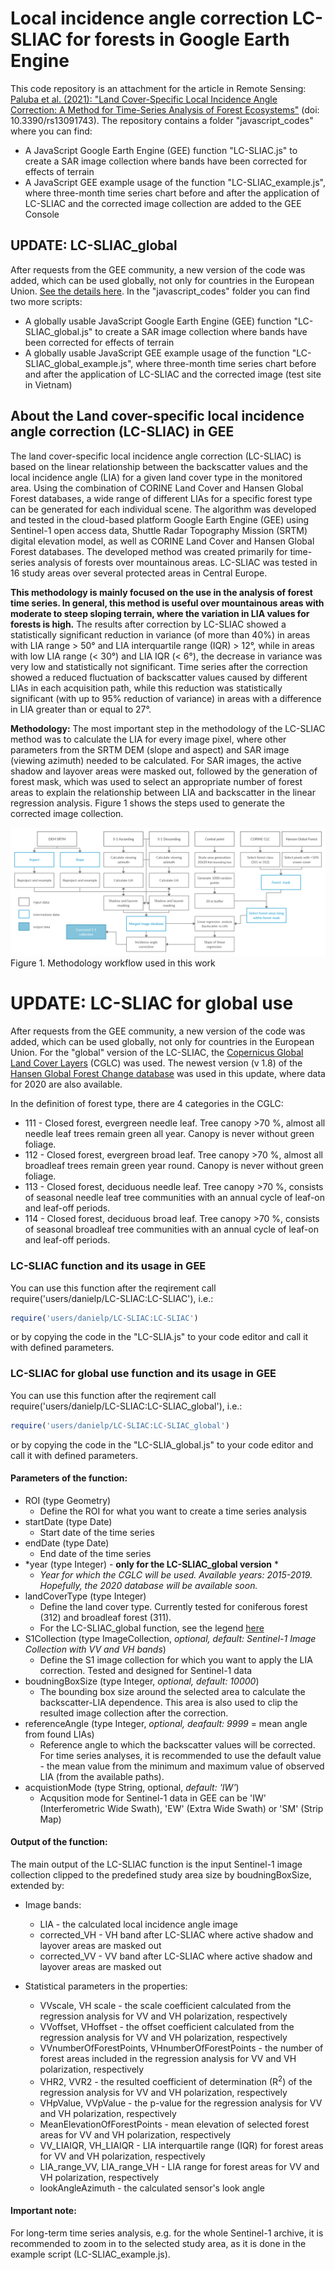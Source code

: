 # Local incidence angle correction LC-SLIAC for forests in Google Earth Engine  

This code repository is an attachment for the article in Remote Sensing: [Paluba et al. (2021): "Land Cover-Specific Local Incidence Angle Correction: A Method for Time-Series Analysis of Forest Ecosystems"](https://www.mdpi.com/2072-4292/13/9/1743/) (doi: 10.3390/rs13091743).
The repository contains a folder "javascript_codes" where you can find: 
  - A JavaScript Google Earth Engine (GEE) function "LC-SLIAC.js" to create a SAR image collection where bands have been corrected for effects of terrain
  - A JavaScript GEE example usage of the function "LC-SLIAC_example.js", where three-month time series chart before and after the application of LC-SLIAC and the corrected image collection are added to the GEE Console

## UPDATE: LC-SLIAC_global
After requests from the GEE community, a new version of the code was added, which can be used globally, not only for countries in the European Union. [See the details here](#update-lc-sliac-for-global-use). In the "javascript_codes" folder you can find two more scripts:
  - A globally usable JavaScript Google Earth Engine (GEE) function "LC-SLIAC_global.js" to create a SAR image collection where bands have been corrected for effects of terrain
  - A globally usable JavaScript GEE example usage of the function "LC-SLIAC_global_example.js", where three-month time series chart before and after the application of LC-SLIAC and the corrected image (test site in Vietnam)

## About the Land cover-specific local incidence angle correction (LC-SLIAC) in GEE
The land cover-specific local incidence angle correction (LC-SLIAC) is based on the linear relationship between the backscatter values and the local incidence angle (LIA) for a given land cover type in the monitored area. Using the combination of CORINE Land Cover and Hansen Global Forest databases, a wide range of different LIAs for a specific forest type can be generated for each individual scene. The algorithm was developed and tested in the cloud-based platform Google Earth Engine (GEE) using Sentinel-1 open access data, Shuttle Radar Topography Mission (SRTM) digital elevation model, as well as CORINE Land Cover and Hansen Global Forest databases. The developed method was created primarily for time-series analysis of forests over mountainous areas. LC-SLIAC was tested in 16 study areas over several protected areas in Central Europe. 

<b>This methodology is mainly focused on the use in the analysis of forest time series. In general, this method is useful over mountainous areas with moderate to steep sloping terrain, where the variation in LIA values for forests is high.</b> The results after correction by LC-SLIAC showed a statistically significant reduction in variance (of more than 40%) in areas with LIA range > 50° and LIA interquartile range (IQR) > 12°, while in areas with low LIA range (< 30°) and LIA IQR (< 6°), the decrease in variance was very low and statistically not significant. Time series after the correction showed a reduced fluctuation of backscatter values caused by different LIAs in each acquisition path, while this reduction was statistically significant (with up to 95% reduction of variance) in areas with a difference in LIA greater than or equal to 27°.

<b>Methodology:</b> The most important step in the methodology of the LC-SLIAC method was to calculate the LIA for every image pixel, where other parameters from the SRTM DEM (slope and aspect) and SAR image (viewing azimuth) needed to be calculated. For SAR images, the active shadow and layover areas were masked out, followed by the generation of forest mask, which was used to select an appropriate number of forest areas to explain the relationship between LIA and backscatter in the linear regression analysis. Figure 1 shows the steps used to generate the corrected image collection.

![plot](./methodology/Methodology%20-%20GitHub.jpg)
Figure 1. Methodology workflow used in this work




# UPDATE: LC-SLIAC for global use
After requests from the GEE community, a new version of the code was added, which can be used globally, not only for countries in the European Union. For the "global" version of the LC-SLIAC, the [Copernicus Global Land Cover Layers](https://developers.google.com/earth-engine/datasets/catalog/COPERNICUS_Landcover_100m_Proba-V-C3_Global/) (CGLC) was used. The newest version (v 1.8) of the [Hansen Global Forest Change database](https://developers.google.com/earth-engine/datasets/catalog/UMD_hansen_global_forest_change_2020_v1_8/) was used in this update, where data for 2020 are also available.

In the definition of forest type, there are 4 categories in the CGLC:
 - 111	- Closed forest, evergreen needle leaf. Tree canopy >70 %, almost all needle leaf trees remain green all year. Canopy is never without green foliage.
 - 112	- Closed forest, evergreen broad leaf. Tree canopy >70 %, almost all broadleaf trees remain green year round. Canopy is never without green foliage.
 - 113	- Closed forest, deciduous needle leaf. Tree canopy >70 %, consists of seasonal needle leaf tree communities with an annual cycle of leaf-on and leaf-off periods.
 - 114	- Closed forest, deciduous broad leaf. Tree canopy >70 %, consists of seasonal broadleaf tree communities with an annual cycle of leaf-on and leaf-off periods.


### LC-SLIAC function and its usage in GEE
You can use this function after the reqirement call require('users/danielp/LC-SLIAC:LC-SLIAC'), i.e.:
```ruby
require('users/danielp/LC-SLIAC:LC-SLIAC') 
```
or by copying the code in the "LC-SLIA.js" to your code editor and call it with defined parameters.

### LC-SLIAC for global use function and its usage in GEE
You can use this function after the reqirement call require('users/danielp/LC-SLIAC:LC-SLIAC_global'), i.e.:
```ruby
require('users/danielp/LC-SLIAC:LC-SLIAC_global') 
```
or by copying the code in the "LC-SLIA_global.js" to your code editor and call it with defined parameters.

#### Parameters of the function:
  - ROI (type Geometry)
      - Define the ROI for what you want to create a time series analysis
  - startDate (type Date)
      - Start date of the time series
  - endDate (type Date)
      - End date of the time series
  - *year (type Integer) - **only for the LC-SLIAC_global version** *
      - *Year for which the CGLC will be used. Available years: 2015-2019. Hopefully, the 2020 database will be available soon.*
  - landCoverType (type Integer)
      - Define the land cover type. Currently tested for coniferous forest (312) and broadleaf forest (311).
      - For the LC-SLIAC_global function, see the legend [here](#update-lc-sliac-for-global-use)
  - S1Collection (type ImageCollection, *optional, default: Sentinel-1 Image Collection with VV and VH bands*)
      - Define the S1 image collection for which you want to apply the LIA correction. Tested and designed for Sentinel-1 data
  - boudningBoxSize (type Integer, *optional, default: 10000*)
      - The bounding box size around the selected area to calculate the backscatter-LIA dependence. This area is also used to clip the resulted image collection after the correction.
  - referenceAngle (type Integer, *optional, deafault: 9999* = mean angle from found LIAs)
      - Reference angle to which the backscatter values will be corrected. For time series analyses, it is recommended to use the default value - the mean value from the minimum and maximum value of observed LIA (from the available paths).
  - acquistionMode (type String, optional, *default: 'IW'*)
      - Acqusition mode for Sentinel-1 data in GEE can be 'IW' (Interferometric Wide Swath), 'EW' (Extra Wide Swath) or 'SM' (Strip Map)

#### Output of the function:
The main output of the LC-SLIAC function is the input Sentinel-1 image collection clipped to the predefined study area size by boudningBoxSize, extended by:
 - Image bands:
      - LIA - the calculated local incidence angle image
      - corrected_VH - VH band after LC-SLIAC where active shadow and layover areas are masked out
      - corrected_VV - VV band after LC-SLIAC where active shadow and layover areas are masked out
  
 - Statistical parameters in the properties:
      - VVscale, VH scale - the scale coefficient calculated from the regression analysis for VV and VH polarization, respectively
      - VVoffset, VHoffset - the offset coefficient calculated from the regression analysis for VV and VH polarization, respectively
      - VVnumberOfForestPoints, VHnumberOfForestPoints - the number of forest areas included in the regression analysis for VV and VH polarization, respectively
      - VHR2, VVR2 - the resulted coefficient of determination (R<sup>2</sup>) of the regression analysis for VV and VH polarization, respectively
      - VHpValue, VVpValue - the p-value for the regression analysis for VV and VH polarization, respectively
      - MeanElevationOfForestPoints - mean elevation of selected forest areas for VV and VH polarization, respectively
      - VV_LIAIQR, VH_LIAIQR - LIA interquartile range (IQR) for forest areas for VV and VH polarization, respectively
      - LIA_range_VV, LIA_range_VH - LIA range for forest areas for VV and VH polarization, respectively
      - lookAngleAzimuth - the calculated sensor's look angle


#### Important note:
For long-term time series analysis, e.g. for the whole Sentinel-1 archive, it is recommended to zoom in to the selected study area, as it is done in the example script (LC-SLIAC_example.js). 
